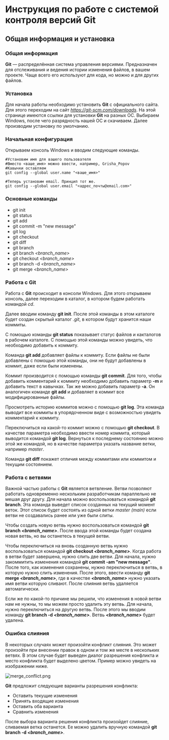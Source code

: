 # Инструкция по работе с системой контроля версий Git

## Общая информация и установка

### Общая информация

**Git** — распределённая система управления версиями. Предназначен для отслеживания и ведения истории изменения файлов, в вашем проекте. Чаще всего его используют для кода, но можно и для других файлов.

### Установка

Для начала работы необходимо установить **Git** с официального сайта. Для этого переходим на сайт *https://git-scm.com/downloads*. На этой странице имеются ссылки для установки **Git** на разных ОС. Выбираем Windows, после чего разрядность нашей ОС и скачиваем. Далее производим установку по умолчанию.

### Начальная конфигурация

Открываем консоль Windows и вводим следующие команды.

```
#Установим имя для вашего пользователя
#Вместо <ваше_имя> можно ввести, например, Grisha_Popov
#Кавычки оставляем
git config --global user.name "<ваше_имя>"

#Теперь установим email. Принцип тот же.
git config --global user.email "<адрес_почты@email.com>"
```

### Основные команды

* git init
* git status
* git add
* git commit -m "new message"
* git log
* git checkout
* git diff
* git branch
* git branch *<branch_name>*
* git checkout *<branch_name>*
* git branch -d *<branch_name>*
* git merge *<branch_name>*

### Работа с Git

Работа с **Git** происходит в консоли Windows.  Для этого открываем консоль, далее переходим в каталог, в котором будем работать командой *cd*.

Далее вводим команду **git init**. После этой команды в этом каталоге будет создан скрытый каталог *.git*, в котором будут хранится наши коммиты.

С помощью команды **git status** показывает статус файлов и какталогов в рабочем каталоге. С помощью этой команды можно увидеть, что необходимо добавить к коммиту.

Команда **git add** добавляет файлы к коммиту. Если файлы не были добавлены с помощью этой команды, они не будут добавлены в коммит, даже если были изменены.

Коммит производится с помощью команды **git commit**. Для того, чтобы добавить комментарий к коммиту необходимо добавить параметр **-m** и добавить текст в кавычках. Так же можно добавить параметр **-а**. Он аналогичен команде **git add** и добавляет в коммит все модифицированные файлы.

Просмотреть историю коммитов можно с помощью **git log**. Эта команда выводит все коммиты в упорядоченном виде с возможностью увидеть комментарий к коммиту.

Переключиться на какой-то коммит можно с помощью **git checkout**. В качестве параметра необходимо ввести номер коммита, который выводится командой **git log**. Вернуться к последнему состоянию можно этой же командой, но в качестве параметра указать название ветки, например *master*.

Команда **git diff** покажет отличия между коммитами или коммитом и текущим состоянием.

### Работа с ветвями

Важной частью работы с **Git** является ветвление. Ветви позволяют работать одновременно нескольким разработчикам параллельно не мешая друг другу. Для начала можно воспользоваться командой **git branch**. Эта команда выведет список созданных на текущий момент веток. Этот список будет состоять из одной ветки *master (main)* если ветви не создавались ранее или уже были слиты. 

Чтобы создать новую ветвь нужно воспользоваться командой **git branch *<branch_name>***. После ввода этой команды будет создана новая ветвь, но вы останетесь в текущей ветви.

Чтобы переключиться на вновь созданную ветвь нужно воспользоваться командой **git checkout *<branch_name>***. 
Когда работа в ветви будет завершена, нужно слить две ветви. Для начала, нужно закоммитить изменения командой **git commit -am "new message"**. После того, как изменения сохранены, нужно переключиться в ветвь, в которую нужно слить изменения. После этого, ввести команду **git merge *<branch_name>***, где в качестве ***<branch_name>*** нужно указать имя ветви которую сливают. После слияния ветвь удаляется автоматически.

Если же по какой-то причине мы решили, что изменения в новой ветви нам не нужны, то мы можем просто удалить эту ветвь. Для начала, нужно переключиться на другую ветвь. После этого мы вводим команду **git branch -d *<branch_name>***. Ветвь ***<branch_name>*** будет удалена.

### Ошибка слияния

В некоторых случаях может произойти конфликт слияния. Это может произойти при внесении правок в одном и том же месте в нескольких ветвях. В этом случае будет выведен диалог разрешения конфликта и место конфликта будет выделено цветом. Пример можно увидеть на изображении ниже.

![merge_conflict.png](/images/merge_conflict.png)

**Git** предложит следующие варианты разрешения конфликта:
- Оставить текущие изменения
- Принять входящие изменения
- Оставить оба варианта
- Сравнить изменения

После выбора варианта решения конфликта произойдет слияние, сливаемая ветка останется. Ее можно удалить вручную командой **git branch -d *<branch_name>***. 